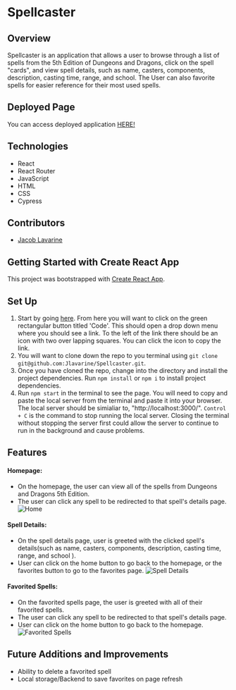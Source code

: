 # Spellcaster

## Overview

Spellcaster is an application that allows a user to browse through a list of spells from the 5th Edition of Dungeons and Dragons, click on the spell "cards", and view spell details, such as name, casters, components, description, casting time, range, and school. The User can also favorite spells for easier reference for their most used spells.

## Deployed Page

You can access deployed application [HERE!](https://spellcaster-react.herokuapp.com/)

## Technologies

- React
- React Router
- JavaScript
- HTML
- CSS
- Cypress

## Contributors

- [Jacob Lavarine](https://github.com/Jlavarine)


## Getting Started with Create React App

This project was bootstrapped with [Create React App](https://github.com/facebook/create-react-app).

## Set Up

1. Start by going [here](https://github.com/Jlavarine/Spellcaster). From here you will want to click on the green rectangular button titled 'Code'. This should open a drop down menu where you should see a link. To the left of the link there should be an icon with two over lapping squares. You can click the icon to copy the link.
2. You will want to clone down the repo to you terminal using `git clone git@github.com:Jlavarine/Spellcaster.git`.
3. Once you have cloned the repo, change into the directory and install the project dependencies. Run `npm install` or `npm i` to install project dependencies.
4. Run `npm start` in the terminal to see the page. You will need to copy and paste the local server from the terminal and paste it into your browser. The local server should be simialiar to, "http://localhost:3000/". `Control + C` is the command to stop running the local server. Closing the terminal without stopping the server first could allow the server to continue to run in the background and cause problems.

## Features

#### Homepage:
- On the homepage, the user can view all of the spells from Dungeons and Dragons 5th Edition.
- The user can click any spell to be redirected to that spell's details page.
![Home]()

#### Spell Details:
- On the spell details page, user is greeted with the clicked spell's details(such as name, casters, components, description, casting time, range, and school ).
- User can click on the home button to go back to the homepage, or the favorites button to go to the favorites page.
![Spell Details]()

#### Favorited Spells:
- On the  favorited spells page,  the user is greeted with all of their favorited spells.
- The user can click any spell to be redirected to that spell's details page.
- User can click on the home button to go back to the homepage.
![Favorited Spells]()

## Future Additions and Improvements

- Ability to delete a favorited spell
- Local storage/Backend to save favorites on page refresh
